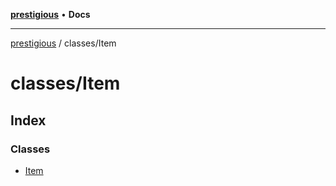 [**prestigious**](../../README.md) • **Docs**

***

[prestigious](../../README.md) / classes/Item

# classes/Item

## Index

### Classes

- [Item](classes/Item.md)

